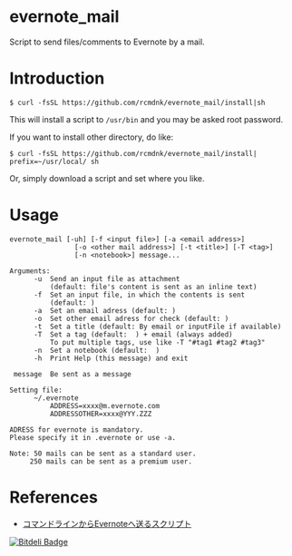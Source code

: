 evernote_mail
=============

Script to send files/comments to Evernote by a mail.

# Introduction

    $ curl -fsSL https://github.com/rcmdnk/evernote_mail/install|sh

This will install a script to `/usr/bin`
and you may be asked root password.

If you want to install other directory, do like:

    $ curl -fsSL https://github.com/rcmdnk/evernote_mail/install| prefix=~/usr/local/ sh

Or, simply download a script and set where you like.

# Usage

    evernote_mail [-uh] [-f <input file>] [-a <email address>]
                    [-o <other mail address>] [-t <title>] [-T <tag>]
                    [-n <notebook>] message...
    
    Arguments:
          -u  Send an input file as attachment
              (default: file's content is sent as an inline text)
          -f  Set an input file, in which the contents is sent
              (default: )
          -a  Set an email adress (default: )
          -o  Set other email adress for check (default: )
          -t  Set a title (default: By email or inputFile if available)
          -T  Set a tag (default:  ) + email (always added)
              To put multiple tags, use like -T "#tag1 #tag2 #tag3"
          -n  Set a notebook (default:  )
          -h  Print Help (this message) and exit
    
     message  Be sent as a message
    
    Setting file:
          ~/.evernote
              ADDRESS=xxxx@m.evernote.com
              ADDRESSOTHER=xxxx@YYY.ZZZ
    
    ADRESS for evernote is mandatory.
    Please specify it in .evernote or use -a.
    
    Note: 50 mails can be sent as a standard user.
         250 mails can be sent as a premium user.

# References

* [コマンドラインからEvernoteへ送るスクリプト](http://rcmdnk.github.io/blog/2013/05/23/computer-evernote/)

[![Bitdeli Badge](https://d2weczhvl823v0.cloudfront.net/rcmdnk/evernote_mail/trend.png)](https://bitdeli.com/free "Bitdeli Badge")
